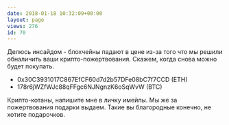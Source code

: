 ```yaml
---
date: 2018-01-18 10:32:09+00:00
layout: page
views: 276
id: 70
---
```


Делюсь инсайдом - блохчейны падают в цене из-за того что мы решили обналичить ваши крипто-пожертвования. Скажем, когда снова можно будет покупать.

- 0x30C3931017C867EfCF60d7d2b57DFe08bC7f7CCD (ETH)
- 178r6jWZfWJc88qFFgc6NJNgnzK6oSqWvW (BTC)

Крипто-котаны, напишите мне в личку имейлы. Мы же за пожертвования подарки выдаем. Такие вы благородные конечно, не хотите подарочков.


